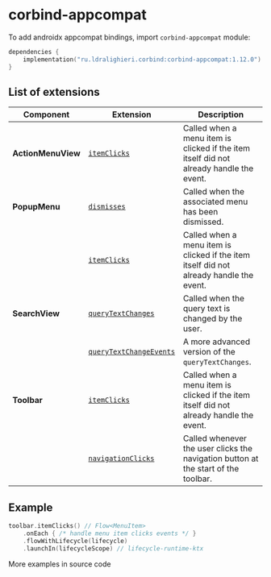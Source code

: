﻿
# corbind-appcompat

To add androidx appcompat bindings, import `corbind-appcompat` module:

```kotlin
dependencies {
    implementation("ru.ldralighieri.corbind:corbind-appcompat:1.12.0")
}
```

## List of extensions

| Component          | Extension                                                   | Description                                                                             |
|--------------------|-------------------------------------------------------------|-----------------------------------------------------------------------------------------|
| **ActionMenuView** | [`itemClicks`][ActionMenuView_itemClicks]                   | Called when a menu item is clicked if the item itself did not already handle the event. |
| **PopupMenu**      | [`dismisses`][PopupMenu_dismisses]                          | Called when the associated menu has been dismissed.                                     |
|                    | [`itemClicks`][PopupMenu_itemClicks]                        | Called when a menu item is clicked if the item itself did not already handle the event. |
| **SearchView**     | [`queryTextChanges`][SearchView_queryTextChanges]           | Called when the query text is changed by the user.                                      |
|                    | [`queryTextChangeEvents`][SearchView_queryTextChangeEvents] | A more advanced version of the `queryTextChanges`.                                      |
| **Toolbar**        | [`itemClicks`][Toolbar_itemClicks]                          | Called when a menu item is clicked if the item itself did not already handle the event. |
|                    | [`navigationClicks`][Toolbar_navigationClicks]              | Called whenever the user clicks the navigation button at the start of the toolbar.      |

## Example

```kotlin
toolbar.itemClicks() // Flow<MenuItem>
    .onEach { /* handle menu item clicks events */ }
    .flowWithLifecycle(lifecycle)
    .launchIn(lifecycleScope) // lifecycle-runtime-ktx
```

More examples in source code

[ActionMenuView_itemClicks]: https://github.com/LDRAlighieri/Corbind/blob/master/corbind-appcompat/src/main/kotlin/ru/ldralighieri/corbind/appcompat/ActionMenuViewItemClicks.kt
[PopupMenu_dismisses]: https://github.com/LDRAlighieri/Corbind/blob/master/corbind-appcompat/src/main/kotlin/ru/ldralighieri/corbind/appcompat/PopupMenuDismisses.kt
[PopupMenu_itemClicks]: https://github.com/LDRAlighieri/Corbind/blob/master/corbind-appcompat/src/main/kotlin/ru/ldralighieri/corbind/appcompat/PopupMenuItemClicks.kt
[SearchView_queryTextChanges]: https://github.com/LDRAlighieri/Corbind/blob/master/corbind-appcompat/src/main/kotlin/ru/ldralighieri/corbind/appcompat/SearchViewQueryTextChanges.kt
[SearchView_queryTextChangeEvents]: https://github.com/LDRAlighieri/Corbind/blob/master/corbind-appcompat/src/main/kotlin/ru/ldralighieri/corbind/appcompat/SearchViewQueryTextChangeEvents.kt
[Toolbar_itemClicks]: https://github.com/LDRAlighieri/Corbind/blob/master/corbind-appcompat/src/main/kotlin/ru/ldralighieri/corbind/appcompat/ToolbarItemClicks.kt
[Toolbar_navigationClicks]: https://github.com/LDRAlighieri/Corbind/blob/master/corbind-appcompat/src/main/kotlin/ru/ldralighieri/corbind/appcompat/ToolbarNavigationClicks.kt
